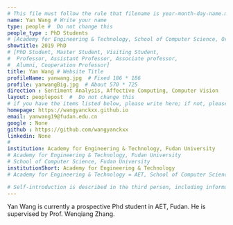 ```yaml
---
# This file must follow the rule that filename is year-month-day-name.md .
name: Yan Wang # Write your name
type: people #  Do not change this
people_type : PhD Students
# [Academy for Engineering & Technology, School of Computer Science, Organizer]
showtitle: 2019 PhD
# [PhD Student, Master Student, Visiting Student,
#  Professor, Assistant Professor, Associate professor,
#  Alumni, Cooperation Professor]
title: Yan Wang # Website Title
profileName: yanwang.jpg  # Fixed 186 * 186
profile: yanwangBig.jpg  # About 570 * 725
direction : Sentiment Analysis, Affective Computing, Computer Vision
layout: peoplepost  #  Do not change this
# if you have the items listed below, please write here; if not, please write None.
homepage: https://wangyanckxx.github.io
email: yanwang19@fudan.edu.cn 
google : None
github : https://github.com/wangyanckxx
linkedin: None
# 
institution: Academy for Engineering & Technology, Fudan University
# Academy for Engineering & Technology, Fudan University
# School of Computer Science, Fudan University
institutionShort: Academy for Engineering & Technology
# Academy for Engineering & Technology = AET, School of Computer Science = SCS

# Self-introduction is described in the third person, including information such as educational experience
---
```


Yan Wang is currently a prospective Phd student in AET, Fudan. He is supervised by Prof. Wenqiang Zhang. 
